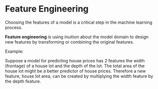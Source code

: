 # Feature Engineering

Choosing the features of a model is a critical step in the machine learning process.

**Feature engineering** is using inuition about the model domain to design new features by transforming or combining the original features.

Example:

Suppose a model for predicting house prices has 2 features the width (frontage) of a house lot and the depth of the lot. The total area of the house lot might be a better predictor of house prices. Therefore a new feature, house lot area, can be created by multiplying the width feature by the depth feature.
